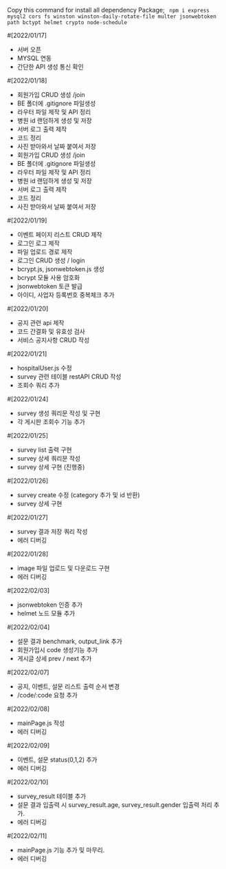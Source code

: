 Copy this command for install all dependency Package; 
` npm i express mysql2 cors fs winston winston-daily-rotate-file multer jsonwebtoken path bctypt helmet crypto node-schedule`

#[2022/01/17]
* 서버 오픈
* MYSQL 연동
* 간단한 API 생성 통신 확인

#[2022/01/18]
* 회원가입 CRUD 생성 /join
* BE 폴더에 .gitignore 파일생성
* 라우터 파일 제작 및 API 정리
* 병원 id 랜덤하게 생성 및 저장
* 서버 로그 출력 제작
* 코드 정리
* 사진 받아와서 날짜 붙여서 저장
* 회원가입 CRUD 생성 /join
* BE 폴더에 .gitignore 파일생성
* 라우터 파일 제작 및 API 정리
* 병원 id 랜덤하게 생성 및 저장
* 서버 로그 출력 제작
* 코드 정리
* 사진 받아와서 날짜 붙여서 저장

#[2022/01/19]
* 이벤트 페이지 리스트 CRUD 제작
* 로그인 로그 제작
* 파일 업로드 경로 제작
* 로그인 CRUD 생성 / login
* bcrypt.js, jsonwebtoken.js 생성
* bcrypt 모듈 사용 암호화
* jsonwebtoken 토큰 발급
* 아이디, 사업자 등록번호 중복체크 추가

#[2022/01/20]
* 공지 관련 api 제작
* 코드 간결화 및 유효성 검사
* 서비스 공지사항 CRUD 작성

#[2022/01/21]
* hospitalUser.js 수정
* survey 관련 테이블 restAPI CRUD 작성
* 조회수 쿼리 추가

#[2022/01/24]
* survey 생성 쿼리문 작성 및 구현
* 각 게시판 조회수 기능 추가

#[2022/01/25]
* survey list 출력 구현
* survey 상세 쿼리문 작성
* survey 상세 구현 (진행중)

#[2022/01/26]
* survey create 수정 (category 추가 및 id 반환)
* survey 상세 구현

#[2022/01/27]
* survey 결과 저장 쿼리 작성
* 에러 디버깅

#[2022/01/28]
* image 파일 업로드 및 다운로드 구현
* 에러 디버깅

#[2022/02/03]
* jsonwebtoken 인증 추가
* helmet 노드 모듈 추가

#[2022/02/04]
* 설문 결과 benchmark, output_link 추가
* 회원가입시 code 생성기능 추가
* 게시글 상세 prev / next 추가

#[2022/02/07]
* 공지, 이벤트, 설문 리스트 출력 순서 변경
* /code/:code 요청 추가

#[2022/02/08]
* mainPage.js 작성
* 에러 디버깅

#[2022/02/09]
* 이벤트, 설문 status(0,1,2) 추가
* 에러 디버깅

#[2022/02/10]
* survey_result 테이블 추가
* 설문 결과 입출력 시 survey_result.age, survey_result.gender 입출력 처리 추가.
* 에러 디버깅

#[2022/02/11]
* mainPage.js 기능 추가 및 마무리.
* 에러 디버깅
